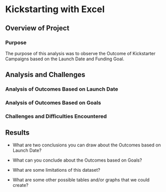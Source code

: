 # Kickstarting with Excel

## Overview of Project

### Purpose
The purpose of this analysis was to observe the Outcome of Kickstarter Campaigns based on the Launch Date and Funding Goal. 

## Analysis and Challenges

### Analysis of Outcomes Based on Launch Date

### Analysis of Outcomes Based on Goals

### Challenges and Difficulties Encountered

## Results

- What are two conclusions you can draw about the Outcomes based on Launch Date?

- What can you conclude about the Outcomes based on Goals?

- What are some limitations of this dataset?

- What are some other possible tables and/or graphs that we could create?

